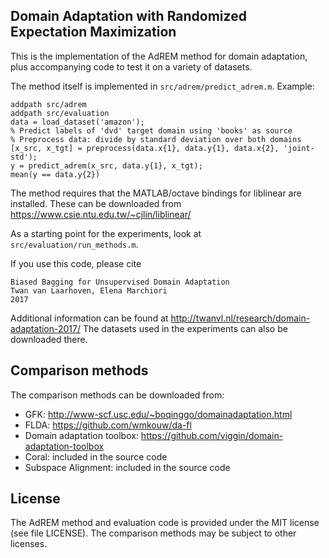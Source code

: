 Domain Adaptation with Randomized Expectation Maximization
--------------------------

This is the implementation of the AdREM method for domain adaptation, plus accompanying code to test it on a variety of datasets.

The method itself is implemented in `src/adrem/predict_adrem.m`.
Example:

    addpath src/adrem
    addpath src/evaluation
    data = load_dataset('amazon');
    % Predict labels of 'dvd' target domain using 'books' as source
    % Preprocess data: divide by standard deviation over both domains
    [x_src, x_tgt] = preprocess(data.x{1}, data.y{1}, data.x{2}, 'joint-std');
    y = predict_adrem(x_src, data.y{1}, x_tgt);
    mean(y == data.y{2})

The method requires that the MATLAB/octave bindings for liblinear are installed. These can be downloaded from https://www.csie.ntu.edu.tw/~cjlin/liblinear/

As a starting point for the experiments, look at `src/evaluation/run_methods.m`.

If you use this code, please cite

    Biased Bagging for Unsupervised Domain Adaptation
    Twan van Laarhoven, Elena Marchiori
    2017

Additional information can be found at http://twanvl.nl/research/domain-adaptation-2017/
The datasets used in the experiments can also be downloaded there.

Comparison methods
----
The comparison methods can be downloaded from:
* GFK: http://www-scf.usc.edu/~boqinggo/domainadaptation.html
* FLDA: https://github.com/wmkouw/da-fl
* Domain adaptation toolbox: https://github.com/viggin/domain-adaptation-toolbox
* Coral: included in the source code
* Subspace Alignment: included in the source code

License
----
The AdREM method and evaluation code is provided under the MIT license (see file LICENSE).
The comparison methods may be subject to other licenses.
